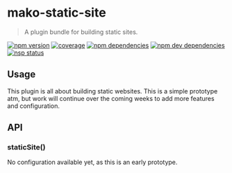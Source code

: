 # mako-static-site

> A plugin bundle for building static sites.

[![npm version][npm-badge]][npm]
[![coverage][coveralls-badge]][coveralls]
[![npm dependencies][david-badge]][david]
[![npm dev dependencies][david-dev-badge]][david-dev]
[![nsp status][nsp-badge]][nsp]

## Usage

This plugin is all about building static websites. This is a simple prototype
atm, but work will continue over the coming weeks to add more features and
configuration.

## API

### staticSite()

No configuration available yet, as this is an early prototype.


[coveralls-badge]: https://img.shields.io/coveralls/makojs/static-site.svg
[coveralls]: https://coveralls.io/github/makojs/static-site
[david-badge]: https://img.shields.io/david/makojs/static-site.svg
[david-dev-badge]: https://img.shields.io/david/dev/makojs/static-site.svg
[david-dev]: https://david-dm.org/makojs/static-site#info=devDependencies
[david]: https://david-dm.org/makojs/static-site
[npm-badge]: https://img.shields.io/npm/v/mako-static-site.svg
[npm]: https://www.npmjs.com/package/mako-static-site
[nsp-badge]: https://nodesecurity.io/orgs/mako/projects/dd987572-c12a-4e46-9ae0-417e7ac5b432/badge
[nsp]: https://nodesecurity.io/orgs/mako/projects/dd987572-c12a-4e46-9ae0-417e7ac5b432
